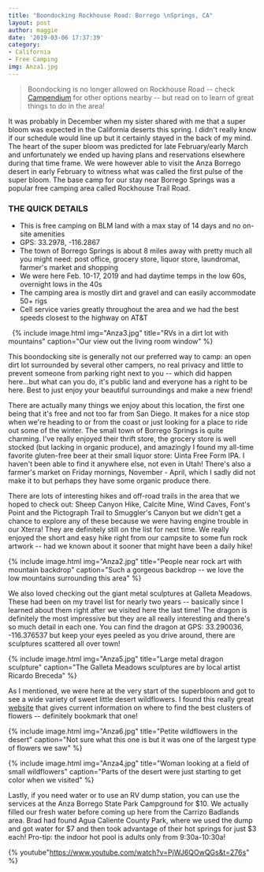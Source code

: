 ```yaml
---
title: "Boondocking Rockhouse Road: Borrego \nSprings, CA"
layout: post
author: maggie
date: '2019-03-06 17:37:39'
category:
- California
- Free Camping
img: Anza1.jpg
---
```


> Boondocking is no longer allowed on Rockhouse Road -- check [Campendium](http://www.campendium.com) for other options nearby -- but read on to learn of great things to do in the area!

It was probably in December when my sister shared with me that a super bloom was expected in the California deserts this spring. I didn't really know if our schedule would line up but it certainly stayed in the back of my mind. The heart of the super bloom was predicted for late February/early March and unfortunately we ended up having plans and reservations elsewhere during that time frame. We were however able to visit the Anza Borrego desert in early February to witness what was called the first pulse of the super bloom. The base camp for our stay near Borrego Springs was a popular free camping area called Rockhouse Trail Road.

### THE QUICK DETAILS
* This is free camping on BLM land with a max stay of 14 days and no on-site amenities
* GPS: 33.2978, -116.2867
* The town of Borrego Springs is about 8 miles away with pretty much all you might need: post office, grocery store, liquor store, laundromat, farmer's market and shopping
* We were here Feb. 10-17, 2019 and had daytime temps in the low 60s, overnight lows in the 40s
* The camping area is mostly dirt and gravel and can easily accommodate 50+ rigs
* Cell service varies greatly throughout the area and we had the best speeds closest to the highway on AT&T

&nbsp;
{% include image.html img="Anza3.jpg" title="RVs in a dirt lot with mountains" caption="Our view out the living room window" %}

This boondocking site is generally not our preferred way to camp: an open dirt lot surrounded by several other campers, no real privacy and little to prevent someone from parking right next to you -- which did happen here...but what can you do, it's public land and everyone has a right to be here. Best to just enjoy your beautiful surroundings and make a new friend!

There are actually many things we enjoy about this location, the first one being that it's free and not too far from San Diego. It makes for a nice stop when we're heading to or from the coast or just looking for a place to ride out some of the winter. The small town of Borrego Springs is quite charming. I've really enjoyed their thrift store, the grocery store is well stocked (but lacking in organic produce), and amazingly I found my all-time favorite gluten-free beer at their small liquor store: Uinta Free Form IPA. I haven't been able to find it anywhere else, not even in Utah! There's also a farmer's market on Friday mornings, November - April, which I sadly did not make it to but perhaps they have some organic produce there.

There are lots of interesting hikes and off-road trails in the area that we hoped to check out: Sheep Canyon Hike, Calcite Mine, Wind Caves, Font's Point and the Pictograph Trail to Smuggler's Canyon but we didn't get a chance to explore any of these because we were having engine trouble in our Xterra! They are definitely still on the list for next time. We really enjoyed the short and easy hike right from our campsite to some fun rock artwork -- had we known about it sooner that might have been a daily hike!

{% include image.html img="Anza2.jpg" title="People near rock art with mountain backdrop" caption="Such a gorgeous backdrop -- we love the low mountains surrounding this area" %}

We also loved checking out the giant metal sculptures at Galleta Meadows. These had been on my travel list for nearly two years -- basically since I learned about them right after we visited here the last time! The dragon is definitely the most impressive but they are all really interesting and there's so much detail in each one. You can find the dragon at GPS: 33.290036, -116.376537 but keep your eyes peeled as you drive around, there are sculptures scattered all over town!

{% include image.html img="Anza5.jpg" title="Large metal dragon sculpture" caption="The Galleta Meadows sculptures are by local artist Ricardo Breceda" %}

As I mentioned, we were here at the very start of the superbloom and got to see a wide variety of sweet little desert wildflowers. I found this really great [website](https://www.abdnha.org/pages/03flora/reports/current.htm) that gives current information on where to find the best clusters of flowers -- definitely bookmark that one!

{% include image.html img="Anza6.jpg" title="Petite wildflowers in the desert" caption="Not sure what this one is but it was one of the largest type of flowers we saw" %}

{% include image.html img="Anza4.jpg" title="Woman looking at a field of small wildflowers" caption="Parts of the desert were just starting to get color when we visited" %}

Lastly, if you need water or to use an RV dump station, you can use the services at the Anza Borrego State Park Campground for $10. We actually filled our fresh water before coming up here from the Carrizo Badlands area. Brad had found Agua Caliente County Park, where we used the dump and got water for $7 and then took advantage of their hot springs for just $3 each! Pro-tip: the indoor hot pool is adults only from 9:30a-10:30a!

{% youtube"https://www.youtube.com/watch?v=PjWJ6QOwQGs&t=276s" %}